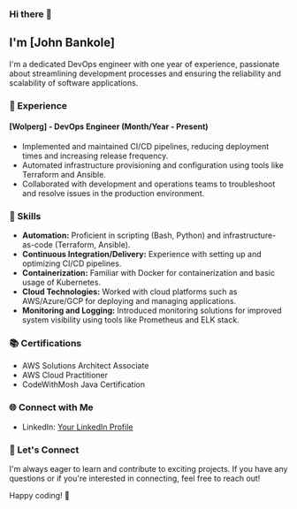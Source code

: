 ### Hi there 👋

## I'm [John Bankole]

I'm a dedicated DevOps engineer with one year of experience, passionate about streamlining development processes and ensuring the reliability and scalability of software applications.

### 💼 Experience

#### [Wolperg] - DevOps Engineer (Month/Year - Present)
- Implemented and maintained CI/CD pipelines, reducing deployment times and increasing release frequency.
- Automated infrastructure provisioning and configuration using tools like Terraform and Ansible.
- Collaborated with development and operations teams to troubleshoot and resolve issues in the production environment.

### 🚀 Skills

- **Automation:** Proficient in scripting (Bash, Python) and infrastructure-as-code (Terraform, Ansible).
- **Continuous Integration/Delivery:** Experience with setting up and optimizing CI/CD pipelines.
- **Containerization:** Familiar with Docker for containerization and basic usage of Kubernetes.
- **Cloud Technologies:** Worked with cloud platforms such as AWS/Azure/GCP for deploying and managing applications.
- **Monitoring and Logging:** Introduced monitoring solutions for improved system visibility using tools like Prometheus and ELK stack.

### 📚 Certifications

- AWS Solutions Architect Associate
- AWS Cloud Practitioner
- CodeWithMosh Java Certification

### 🌐 Connect with Me

- LinkedIn: [Your LinkedIn Profile](https://www.linkedin.com/in/john-bankole-11991876/)

### 🤝 Let's Connect

I'm always eager to learn and contribute to exciting projects. If you have any questions or if you're interested in connecting, feel free to reach out!

Happy coding! 🚀


<!--
**bankolejohn/bankolejohn** is a ✨ _special_ ✨ repository because its `README.md` (this file) appears on your GitHub profile.

Here are some ideas to get you started:

- 🔭 I’m currently working on ...
- 🌱 I’m currently learning ...
- 👯 I’m looking to collaborate on ...
- 🤔 I’m looking for help with ...
- 💬 Ask me about ...
- 📫 How to reach me: ...
- 😄 Pronouns: ...
- ⚡ Fun fact: ...
-->
